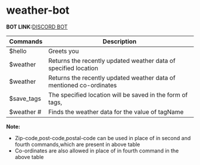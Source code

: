 # weather-bot
<strong>BOT LINK:</strong><a href="https://discord.com/api/oauth2/authorize?client_id=893536524682035200&permissions=534723947584&scope=bot
This is a discord bot which gives the live weather information of specified place">DISCORD BOT</a>


<table>
<thead>
<th>Commands</th>
<th>Description</th>
</thead>
<tr>
<tr>
<td>$hello</td>
<td>Greets you</td>
</tr>
<td>$weather <place-name></td>
<td>Returns the recently updated weather data of specified location</td>
</tr>

<tr>
<td>$weather <latitude,longitude></td>
<td>Returns the recently updated weather data of mentioned co-ordinates</td>
</tr>
<tr>
<td>$save_tags<tagName><place-name></td>
<td>The specified location will be saved in the form of tags,</td>
</tr>
<tr>
<td>$weather #<tagName></td>
<td>Finds the weather data for the value of tagName</td>
</tr>
</table>

<strong >Note:</strong>

* Zip-code,post-code,postal-code can be used in place of <place-name> in second and fourth commands,which are present in above table
* Co-ordinates are also allowed in place of <place-name> in fourth command in the above table  
